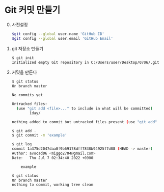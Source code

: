 # Git 커밋 만들기

0. 사전설정

   ```bash
   $git config --global user.name 'GitHub ID'
   $git config --global user.email 'GitHub Email'
   ```

1. git 저장소 만들기

   ```bash
   $ git init
   Initialized empty Git repository in C:/Users/user/Desktop/0706/.git/
   ```

2. 커밋을 만든다

   ```bash
   $ git status
   On branch master
   
   No commits yet
   
   Untracked files:
     (use "git add <file>..." to include in what will be committed)
           1day/
   
   nothing added to commit but untracked files present (use "git add" to track)
   ```

   ```bash
   $ git add .
   $ git commit -m 'example'
   ```

   ```bash
   $ git log
   commit 1a375d2047daa0f9b69178dff7838b94925f7d88 (HEAD -> master)
   Author: avocad06 <miggo2704@gmail.com>
   Date:   Thu Jul 7 02:34:40 2022 +0900
   
       example
   ```

   ```bash
   $ git status
   On branch master
   nothing to commit, working tree clean
   ```

   